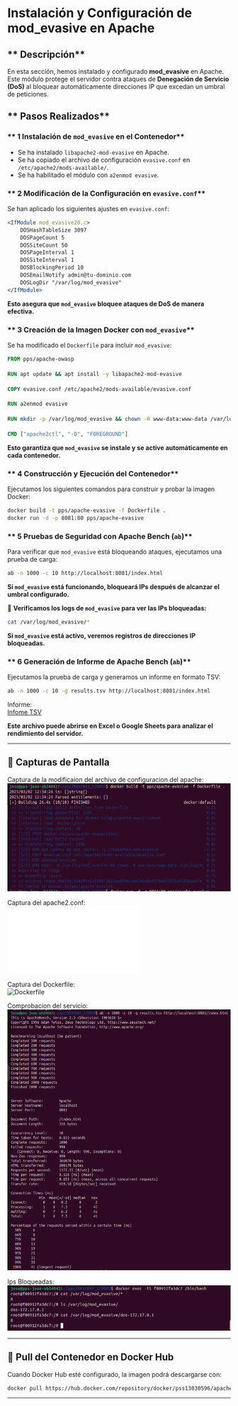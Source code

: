 # Instalación y Configuración de mod_evasive en Apache

## ** Descripción**
En esta sección, hemos instalado y configurado **mod_evasive** en Apache. Este módulo protege el servidor contra ataques de **Denegación de Servicio (DoS)** al bloquear automáticamente direcciones IP que excedan un umbral de peticiones.

## ** Pasos Realizados**

### ** 1 Instalación de `mod_evasive` en el Contenedor**
- Se ha instalado `libapache2-mod-evasive` en Apache.
- Se ha copiado el archivo de configuración `evasive.conf` en `/etc/apache2/mods-available/`.
- Se ha habilitado el módulo con `a2enmod evasive`.

### ** 2 Modificación de la Configuración en `evasive.conf`**
Se han aplicado los siguientes ajustes en `evasive.conf`:
```apache
<IfModule mod_evasive20.c>
    DOSHashTableSize 3097
    DOSPageCount 5
    DOSSiteCount 50
    DOSPageInterval 1
    DOSSiteInterval 1
    DOSBlockingPeriod 10
    DOSEmailNotify admin@tu-dominio.com
    DOSLogDir "/var/log/mod_evasive"
</IfModule>
```

 **Esto asegura que `mod_evasive` bloquee ataques de DoS de manera efectiva.**

### ** 3 Creación de la Imagen Docker con `mod_evasive`**
Se ha modificado el `Dockerfile` para incluir `mod_evasive`:
```dockerfile
FROM pps/apache-owasp

RUN apt update && apt install -y libapache2-mod-evasive

COPY evasive.conf /etc/apache2/mods-available/evasive.conf

RUN a2enmod evasive

RUN mkdir -p /var/log/mod_evasive && chown -R www-data:www-data /var/log/mod_evasive

CMD ["apache2ctl", "-D", "FOREGROUND"]
```
 **Esto garantiza que `mod_evasive` se instale y se active automáticamente en cada contenedor.**

### ** 4 Construcción y Ejecución del Contenedor**
Ejecutamos los siguientes comandos para construir y probar la imagen Docker:
```sh
docker build -t pps/apache-evasive -f Dockerfile .
docker run -d -p 8081:80 pps/apache-evasive
```

### ** 5️ Pruebas de Seguridad con Apache Bench (`ab`)**
Para verificar que `mod_evasive` está bloqueando ataques, ejecutamos una prueba de carga:

```sh
ab -n 1000 -c 10 http://localhost:8081/index.html
```
 **Si `mod_evasive` está funcionando, bloqueará IPs después de alcanzar el umbral configurado.**

🔹 **Verificamos los logs de `mod_evasive` para ver las IPs bloqueadas:**
```sh
cat /var/log/mod_evasive/*
```
 **Si `mod_evasive` está activo, veremos registros de direcciones IP bloqueadas.**

### ** 6️ Generación de Informe de Apache Bench (`ab`)**
Ejecutamos la prueba de carga y generamos un informe en formato TSV:
```sh
ab -n 1000 -c 10 -g results.tsv http://localhost:8081/index.html
```

Informe:  
[Infome TSV](./results.tsv)

 **Este archivo puede abrirse en Excel o Google Sheets para analizar el rendimiento del servidor.**

---

## **🔹 Capturas de Pantalla**
  
  Captura de la modificaion del archivo de configuracion del apache:  
  ![Construccion de la imagen](./Capturas/Creacionimagen.png)
  
  Captura del apache2.conf:  
  ![Captura de la modificacion de evasive.conf](./evasive.conf)

  Captura del Dockerfile:  
  ![Dockerfile](./Dockerfile)
    
  Comprobacion del servicio:  
  ![Comprobacion](./Capturas/Prueba_de_carga.png)
 
  Ips Bloqueadas:  
  ![Ip's Bloqueadas](./Capturas/ips_bloqueadas.png)

---

## **🔹 Pull del Contenedor en Docker Hub**
Cuando Docker Hub esté configurado, la imagen podrá descargarse con:
```sh
docker pull https://hub.docker.com/repository/docker/pss13030596/apache2-evasive/
```

---